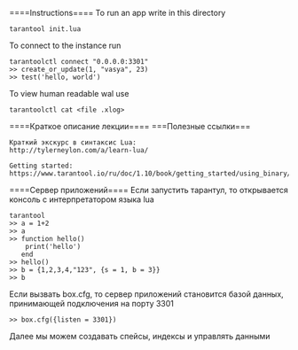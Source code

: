 ====Instructions====
To run an app write in this directory

```
tarantool init.lua
```

To connect to the instance run 
```
tarantoolctl connect "0.0.0.0:3301"
>> create_or_update(1, "vasya", 23)
>> test('hello, world')
```

To view human readable wal use
```
tarantoolctl cat <file .xlog>
```

====Краткое описание лекции====
===Полезные ссылки===
```
Краткий экскурс в синтаксис Lua:
http://tylerneylon.com/a/learn-lua/

Getting started:
https://www.tarantool.io/ru/doc/1.10/book/getting_started/using_binary/
```

====Сервер приложений====
Если запустить тарантул, то открывается консоль с интерпретатором языка lua

```
tarantool
>> a = 1+2
>> a
>> function hello() 
    print('hello')
   end
>> hello()
>> b = {1,2,3,4,"123", {s = 1, b = 3}}
>> b
```

Если вызвать box.cfg, то сервер приложений становится базой данных, 
принимающей подключения на порту 3301

```
>> box.cfg({listen = 3301})
```
Далее мы можем создавать спейсы, индексы и управлять данными

